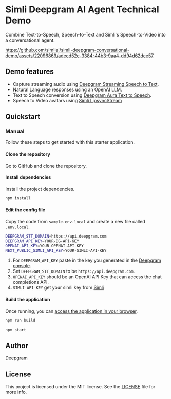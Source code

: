 # Simli Deepgram AI Agent Technical Demo 

Combine Text-to-Speech, Speech-to-Text and Simli's Speech-to-Video into a conversational agent.



https://github.com/simliai/simli-deepgram-conversational-demo/assets/22096869/adecd52e-3384-44b3-9aa4-dd94d62dce57



## Demo features

- Capture streaming audio using [Deepgram Streaming Speech to Text](https://developers.deepgram.com/docs/getting-started-with-live-streaming-audio).
- Natural Language responses using an OpenAI LLM.
- Text to Speech conversion using [Deepgram Aura Text to Speech](https://developers.deepgram.com/docs/text-to-speech).
- Speech to Video avatars using [Simli LipsyncStream](https://docs.simli.com/)

## Quickstart

### Manual

Follow these steps to get started with this starter application.

#### Clone the repository

Go to GitHub and clone the repository.

#### Install dependencies

Install the project dependencies.

```bash
npm install
```

#### Edit the config file

Copy the code from `sample.env.local` and create a new file called `.env.local`.

```bash
DEEPGRAM_STT_DOMAIN=https://api.deepgram.com
DEEPGRAM_API_KEY=YOUR-DG-API-KEY
OPENAI_API_KEY=YOUR-OPENAI-API-KEY
NEXT_PUBLIC_SIMLI_API_KEY=YOUR-SIMLI-API-KEY
```

1. For `DEEPGRAM_API_KEY` paste in the key you generated in the [Deepgram console](https://console.deepgram.com/).
2. Set `DEEPGRAM_STT_DOMAIN` to be `https://api.deepgram.com`.
3. `OPENAI_API_KEY` should be an OpenAI API Key that can access the chat completions API.
4. `SIMLI-API-KEY` get your simli key from [Simli](https://www.simli.com/)

#### Build the application

Once running, you can [access the application in your browser](http://localhost:3000).

```bash
npm run build
```

```bash
npm start
```

## Author

[Deepgram](https://deepgram.com)

## License

This project is licensed under the MIT license. See the [LICENSE](./LICENSE) file for more info.
